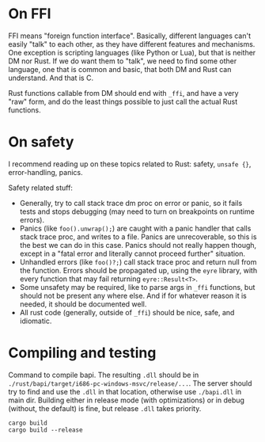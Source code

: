 
# On FFI

FFI means "foreign function interface". Basically, different languages can't easily "talk" to each other, as they have different features and mechanisms.
One exception is scripting languages (like Python or Lua), but that is neither DM nor Rust. 
If we do want them to "talk", we need to find some other language, one that is common and basic, that both DM and Rust can understand. And that is C.

Rust functions callable from DM should end with `_ffi`, and have a very "raw" form, and do the least things possible to just call the actual Rust functions.

# On safety

I recommend reading up on these topics related to Rust: safety, `unsafe {}`, error-handling, panics.

Safety related stuff:
- Generally, try to call stack trace dm proc on error or panic, so it fails tests and stops debugging (may need to turn on breakpoints on runtime errors).
- Panics (like `foo().unwrap();`) are caught with a panic handler that calls stack trace proc, and writes to a file.
  Panics are unrecoverable, so this is the best we can do in this case.
  Panics should not really happen though, except in a "fatal error and literally cannot proceed further" situation.
- Unhandled errors (like `foo()?;`) call stack trace proc and return null from the function.
  Errors should be propagated up, using the `eyre` library, with every function that may fail returning `eyre::Result<T>`.
- Some unsafety may be required, like to parse args in `_ffi` functions, but should not be present any where else.
  And if for whatever reason it is needed, it should be documented well.
- All rust code (generally, outside of `_ffi`) should be nice, safe, and idiomatic.

# Compiling and testing

Command to compile bapi. The resulting `.dll` should be in `./rust/bapi/target/i686-pc-windows-msvc/release/...`.
The server should try to find and use the `.dll` in that location, otherwise use `./bapi.dll` in main dir.
Building either in release mode (with optimizations) or in debug (without, the default) is fine, but release `.dll` takes priority.
```
cargo build
cargo build --release
```
